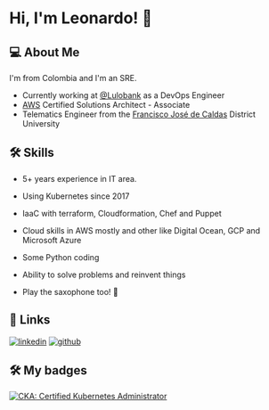 
# Hi, I'm Leonardo! :wave:


## 💻 About Me
I'm from Colombia and I'm an SRE.

- Currently working at [@Lulobank](https://www.lulobank.com/about) as a DevOps Engineer
- [AWS](https://aws.amazon.com/certification/certified-solutions-architect-associate/?nc1=h_ls) Certified Solutions Architect - Associate
- Telematics Engineer from the [Francisco José de Caldas](https://www.udistrital.edu.co/inicio) District University
## 🛠 Skills

* 5+ years experience in IT area.

* Using Kubernetes since 2017

* IaaC with terraform, Cloudformation, Chef and Puppet

* Cloud skills in AWS mostly and other like Digital Ocean, GCP and Microsoft Azure

* Some Python coding

* Ability to solve problems and reinvent things

* Play the saxophone too! :musical_note:

## :link: Links
[![linkedin](https://img.shields.io/badge/linkedin-0A66C2?style=for-the-badge&logo=linkedin&logoColor=white)](https://www.linkedin.com/in/leonardo-delgado-pedraza-7ba96216a/)
[![github](https://img.shields.io/badge/github-1DA1F2?style=for-the-badge&logo=github&logoColor=black)](https://github.com/ldelgadop44)

## 🛠 My badges
<!--START_SECTION:badges-->
[![CKA: Certified Kubernetes Administrator](https://images.credly.com/size/680x680/images/8b8ed108-e77d-4396-ac59-2504583b9d54/cka_from_cncfsite__281_29.png)]([http://www.credly.com/badges/373897a6-2e76-4626-b3f7-a9a191c41774](https://www.credly.com/badges/4643b81f-d4c5-4890-a1dd-f59c57d6d75b/public_url) "CKA: Certified Kubernetes Administrator")
<!--END_SECTION:badges-->

